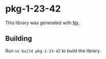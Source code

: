 # pkg-1-23-42

This library was generated with [Nx](https://nx.dev).

## Building

Run `nx build pkg-1-23-42` to build the library.
